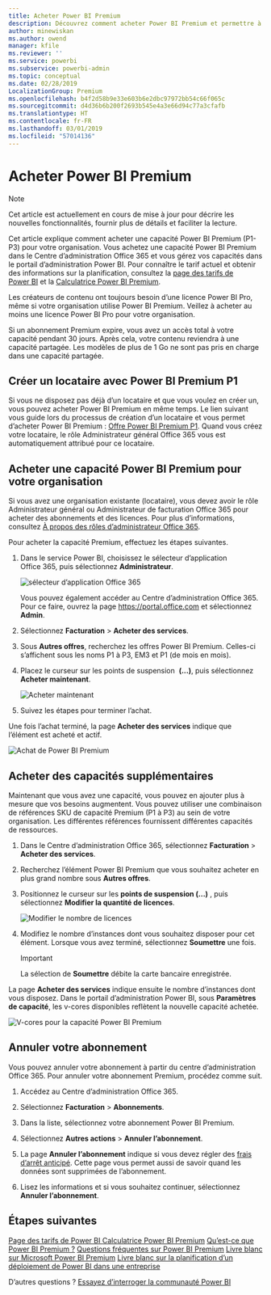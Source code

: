 ```yaml
---
title: Acheter Power BI Premium
description: Découvrez comment acheter Power BI Premium et permettre à l’ensemble de votre organisation d’accéder au contenu.
author: minewiskan
ms.author: owend
manager: kfile
ms.reviewer: ''
ms.service: powerbi
ms.subservice: powerbi-admin
ms.topic: conceptual
ms.date: 02/28/2019
LocalizationGroup: Premium
ms.openlocfilehash: b4f2d58b9e33e603b6e2dbc97972bb54c66f065c
ms.sourcegitcommit: d4d36b6b200f2693b545e4a3e66d94c77a3cfafb
ms.translationtype: HT
ms.contentlocale: fr-FR
ms.lasthandoff: 03/01/2019
ms.locfileid: "57014136"
---
```

# <a name="how-to-purchase-power-bi-premium"></a>Acheter Power BI Premium

> [!NOTE]
> Cet article est actuellement en cours de mise à jour pour décrire les nouvelles fonctionnalités, fournir plus de détails et faciliter la lecture. 

Cet article explique comment acheter une capacité Power BI Premium (P1-P3) pour votre organisation. Vous achetez une capacité Power BI Premium dans le Centre d’administration Office 365 et vous gérez vos capacités dans le portail d’administration Power BI. Pour connaître le tarif actuel et obtenir des informations sur la planification, consultez la [page des tarifs de Power BI](https://powerbi.microsoft.com/pricing/) et la [Calculatrice Power BI Premium](https://powerbi.microsoft.com/calculator/).

Les créateurs de contenu ont toujours besoin d’une licence Power BI Pro, même si votre organisation utilise Power BI Premium. Veillez à acheter au moins une licence Power BI Pro pour votre organisation.

Si un abonnement Premium expire, vous avez un accès total à votre capacité pendant 30 jours. Après cela, votre contenu reviendra à une capacité partagée. Les modèles de plus de 1 Go ne sont pas pris en charge dans une capacité partagée.

## <a name="create-a-new-tenant-with-power-bi-premium-p1"></a>Créer un locataire avec Power BI Premium P1

Si vous ne disposez pas déjà d’un locataire et que vous voulez en créer un, vous pouvez acheter Power BI Premium en même temps. Le lien suivant vous guide lors du processus de création d’un locataire et vous permet d’acheter Power BI Premium : [Offre Power BI Premium P1](https://signup.microsoft.com/Signup?OfferId=b3ec5615-cc11-48de-967d-8d79f7cb0af1). Quand vous créez votre locataire, le rôle Administrateur général Office 365 vous est automatiquement attribué pour ce locataire.

## <a name="purchase-a-power-bi-premium-capacity-for-an-existing-organization"></a>Acheter une capacité Power BI Premium pour votre organisation

Si vous avez une organisation existante (locataire), vous devez avoir le rôle Administrateur général ou Administrateur de facturation Office 365 pour acheter des abonnements et des licences. Pour plus d’informations, consultez [À propos des rôles d’administrateur Office 365](https://support.office.com/article/About-Office-365-admin-roles-da585eea-f576-4f55-a1e0-87090b6aaa9d).

Pour acheter la capacité Premium, effectuez les étapes suivantes.

1. Dans le service Power BI, choisissez le sélecteur d’application Office 365, puis sélectionnez **Administrateur**.

    ![sélecteur d’application Office 365](media/service-admin-premium-purchase/o365-app-picker.png)

    Vous pouvez également accéder au Centre d’administration Office 365. Pour ce faire, ouvrez la page https://portal.office.com et sélectionnez **Admin**.

1. Sélectionnez **Facturation** > **Acheter des services**.

1. Sous **Autres offres**, recherchez les offres Power BI Premium. Celles-ci s’affichent sous les noms P1 à P3, EM3 et P1 (de mois en mois).

1. Placez le curseur sur les points de suspension  **(...)**, puis sélectionnez **Acheter maintenant**.

    ![Acheter maintenant](media/service-admin-premium-purchase/premium-purchase.png)

1. Suivez les étapes pour terminer l’achat.

Une fois l’achat terminé, la page **Acheter des services** indique que l’élément est acheté et actif.

![Achat de Power BI Premium](media/service-admin-premium-purchase/premium-purchased.png)

## <a name="purchase-additional-capacities"></a>Acheter des capacités supplémentaires

Maintenant que vous avez une capacité, vous pouvez en ajouter plus à mesure que vos besoins augmentent. Vous pouvez utiliser une combinaison de références SKU de capacité Premium (P1 à P3) au sein de votre organisation. Les différentes références fournissent différentes capacités de ressources.

1. Dans le Centre d’administration Office 365, sélectionnez **Facturation** > **Acheter des services**.

1. Recherchez l’élément Power BI Premium que vous souhaitez acheter en plus grand nombre sous **Autres offres**.

1. Positionnez le curseur sur les **points de suspension (...)** , puis sélectionnez **Modifier la quantité de licences**.

    ![Modifier le nombre de licences](media/service-admin-premium-purchase/premium-purchase-more.png)

1. Modifiez le nombre d’instances dont vous souhaitez disposer pour cet élément. Lorsque vous avez terminé, sélectionnez **Soumettre** une fois.

   > [!IMPORTANT]
   > La sélection de **Soumettre** débite la carte bancaire enregistrée.

La page **Acheter des services** indique ensuite le nombre d’instances dont vous disposez. Dans le portail d’administration Power BI, sous **Paramètres de capacité**, les v-cores disponibles reflètent la nouvelle capacité achetée.

![V-cores pour la capacité Power BI Premium](media/service-admin-premium-purchase/premium-capacities.png)

## <a name="cancel-your-subscription"></a>Annuler votre abonnement

Vous pouvez annuler votre abonnement à partir du centre d’administration Office 365. Pour annuler votre abonnement Premium, procédez comme suit.

1. Accédez au Centre d’administration Office 365.

1. Sélectionnez **Facturation** > **Abonnements**.

1. Dans la liste, sélectionnez votre abonnement Power BI Premium.

1. Sélectionnez **Autres actions** > **Annuler l’abonnement**.

1. La page **Annuler l’abonnement** indique si vous devez régler des [frais d’arrêt anticipé](https://support.office.com/article/early-termination-fees-6487d4de-401a-466f-8bc3-c0beb5cc40d3). Cette page vous permet aussi de savoir quand les données sont supprimées de l’abonnement.

1. Lisez les informations et si vous souhaitez continuer, sélectionnez **Annuler l’abonnement**.

## <a name="next-steps"></a>Étapes suivantes

[Page des tarifs de Power BI ](https://powerbi.microsoft.com/pricing/)
[Calculatrice Power BI Premium](https://powerbi.microsoft.com/calculator/)
[Qu’est-ce que Power BI Premium ?](service-premium.md)
[Questions fréquentes sur Power BI Premium](service-premium-faq.md)
[Livre blanc sur Microsoft Power BI Premium](https://aka.ms/pbipremiumwhitepaper)
[Livre blanc sur la planification d’un déploiement de Power BI dans une entreprise](https://aka.ms/pbienterprisedeploy)

D’autres questions ? [Essayez d’interroger la communauté Power BI](http://community.powerbi.com/)